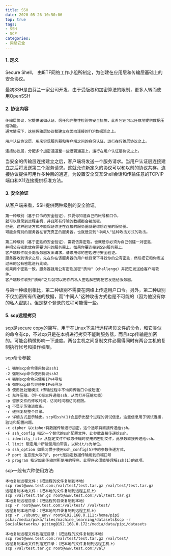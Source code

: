 ```yaml
---
title: SSH
date: 2020-05-26 10:50:06
top: true
tags:
- SSH
- SCP
categories:
- 网络安全
---
```

#### 1. 定义
Secure Shell， 由IETF网络工作小组所制定，为创建在应用层和传输层基础上的安全协议。

最初SSH是由芬兰一家公司开发，由于受版权和加密算法的限制，更多人转而使用OpenSSH
<!--more-->
#### 2. 协议内容
```
传输层协议，它提供诸如认证、信任和完整性检验等安全措施，此外它还可以任意地提供数据压缩功能。
通常情况下，这些传输层协议都建立在面向连接的TCP数据流之上。

用户认证协议层，用来实现服务器和客户端之间的身份认证，运行在传输层协议之上。

连接协议层，分配多个加密通道至一些逻辑通道上，运行在用户认证层协议之上。
```
当安全的传输层连接建立之后，客户端将发送一个服务请求。当用户认证层连接建立之后将发送第二个服务请求。这就允许新定义的协议可以和以前的协议共存。连接协议提供可用作多种目的通道，为设置安全交互Shell会话和传输任意的TCP/IP端口和X11连接提供标准方法。

#### 3. 安全验证
从客户端来看，SSH提供两种级别的安全验证。
```
第一种级别（基于口令的安全验证），只要你知道自己的帐号和口令，
就可以登录到远程主机，并且所有传输的数据都会被加密。
但是，这种验证方式不能保证你正在连接的服务器就是你想连接的服务器。
可能会有别的服务器在冒充真正的服务器，也就是受到"中间人"这种攻击方式的攻击。

第二种级别（基于密匙的安全验证），需要依靠密匙，也就是你必须为自己创建一对密匙，
并把公有密匙放在需要访问的服务器上。如果你要连接到SSH服务器上，
客户端软件就会向服务器发出请求，请求用你的密匙进行安全验证。
服务器收到请求之后，先在你在该服务器的用户根目录下寻找你的公有密匙，然后把它和你发送过来的公有密匙进行比较。
如果两个密匙一致，服务器就用公有密匙加密"质询"（challenge）并把它发送给客户端软件。
客户端软件收到"质询"之后就可以用你的私人密匙解密再把它发送给服务器。
```
与第一种级别相比，第二种级别不需要在网络上传送用户口令。另外，第二种级别不仅加密所有传送的数据，而"中间人"这种攻击方式也是不可能的（因为他没有你的私人密匙）。但是整个登录的过程可能慢一些。

#### 5. scp远程拷贝
scp是secure copy的简写，用于在Linux下进行远程拷贝文件的命令，和它类似的命令有cp，不过cp只是在本机进行拷贝不能跨服务器，而且scp传输是加密的。可能会稍微影响一下速度。两台主机之间复制文件必需得同时有两台主机的复制执行帐号和操作权限。

scp命令参数
```
-1 强制scp命令使用协议ssh1
-2 强制scp命令使用协议ssh2
-4 强制scp命令只使用IPv4寻址
-6 强制scp命令只使用IPv6寻址
-B 使用批处理模式（传输过程中不询问传输口令或短语）
-C 允许压缩。（将-C标志传递给ssh，从而打开压缩功能）
-p 留原文件的修改时间，访问时间和访问权限。
-q 不显示传输进度条。
-r 递归复制整个目录。
-v 详细方式显示输出。scp和ssh(1)会显示出整个过程的调试信息。这些信息用于调试连接，验证和配置问题。
-c cipher 以cipher将数据传输进行加密，这个选项将直接传递给ssh。
-F ssh_config 指定一个替代的ssh配置文件，此参数直接传递给ssh。
-i identity_file 从指定文件中读取传输时使用的密钥文件，此参数直接传递给ssh。
-l limit 限定用户所能使用的带宽，以Kbit/s为单位。
-o ssh_option 如果习惯于使用ssh_config(5)中的参数传递方式，
-P port 注意是大写的P, port是指定数据传输用到的端口号
-S program 指定加密传输时所使用的程序。此程序必须能够理解ssh(1)的选项。
```
scp一般有六种使用方法:
```
本地复制远程文件：（把远程的文件复制到本地）
scp root@www.test.com:/val/test/test.tar.gz /val/test/test.tar.gz
远程复制本地文件：（把本地的文件复制到远程主机上）
scp /val/test.tar.gz root@www.test.com:/val/test.tar.gz
本地复制远程目录：（把远程的目录复制到本地）
scp -r root@www.test.com:/val/test/ /val/test/
远程复制本地目录：（把本地的目录复制到远程主机上）
scp -r ./ubuntu_env/ root@192.168.0.111:/home/pipi
pika:/media/pika/files/machine_learning/datasets$scp -r SocialNetworks/ piting@192.168.0.172:/media/data/pipi/datasets

本地复制远程文件到指定目录：（把远程的文件复制到本地）
scp root@www.test.com:/val/test/test.tar.gz /val/test/
远程复制本地文件到指定目录：（把本地的文件复制到远程主机上）
scp /val/test.tar.gz root@www.test.com:/val/
```